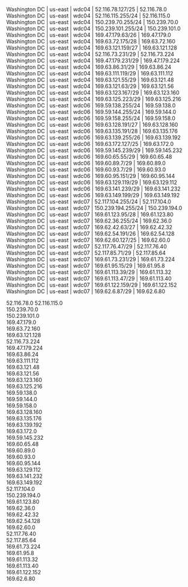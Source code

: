 Washington DC | us-east | wdc04 |        52.116.78.127/25  |  52.116.78.0	    
Washington DC | us-east | wdc04 |       52.116.115.255/24  |  52.116.115.0	    
Washington DC | us-east | wdc04 |       150.239.70.255/24  |  150.239.70.0	    
Washington DC | us-east | wdc04 |       150.239.101.255/24 |  150.239.101.0	    
Washington DC | us-east | wdc04 |        169.47.179.63/26  |  169.47.179.0	    
Washington DC | us-east | wdc04 |        169.63.72.175/28  |  169.63.72.160	    
Washington DC | us-east | wdc04 |       169.63.121.159/27  |  169.63.121.128	    
Washington DC | us-east | wdc04 |        52.116.73.231/29  |  52.116.73.224	    
Washington DC | us-east | wdc04 |       169.47.179.231/29  |  169.47.179.224	    
Washington DC | us-east | wdc04 |        169.63.86.31/29   |  169.63.86.24	    
Washington DC | us-east | wdc04 |       169.63.111.119/29  |  169.63.111.112	    
Washington DC | us-east | wdc04 |        169.63.121.55/29  |  169.63.121.48	    
Washington DC | us-east | wdc04 |        169.63.121.63/29  |  169.63.121.56	    
Washington DC | us-east | wdc04 |       169.63.123.167/29  |  169.63.123.160	    
Washington DC | us-east | wdc04 |       169.63.125.223/29  |  169.63.125.216	    
Washington DC | us-east | wdc06 |       169.59.138.255/24  |  169.59.138.0	    
Washington DC | us-east | wdc06 |       169.59.144.255/24  |  169.59.144.0	    
Washington DC | us-east | wdc06 |       169.59.158.255/24  |  169.59.158.0	    
Washington DC | us-east | wdc06 |       169.63.128.191/27  |  169.63.128.160	    
Washington DC | us-east | wdc06 |       169.63.135.191/28  |  169.63.135.176	    
Washington DC | us-east | wdc06 |       169.63.139.255/26  |  169.63.139.192	    
Washington DC | us-east | wdc06 |       169.63.172.127/25  |  169.63.172.0	    
Washington DC | us-east | wdc06 |       169.59.145.239/29  |  169.59.145.232	    
Washington DC | us-east | wdc06 |        169.60.65.55/29   |  169.60.65.48	    
Washington DC | us-east | wdc06 |         169.60.89.7/29   |  169.60.89.0	       
Washington DC | us-east | wdc06 |         169.60.93.7/29   |  169.60.93.0	       
Washington DC | us-east | wdc06 |        169.60.95.151/29  |  169.60.95.144	    
Washington DC | us-east | wdc06 |       169.63.129.119/29  |  169.63.129.112	    
Washington DC | us-east | wdc06 |       169.63.141.239/29  |  169.63.141.232	    
Washington DC | us-east | wdc06 |       169.63.149.199/29  |  169.63.149.192	    
Washington DC | us-east | wdc07 |       52.117.104.255/24  |  52.117.104.0	    
Washington DC | us-east | wdc07 |       150.239.194.255/24 |  150.239.194.0	    
Washington DC | us-east | wdc07 |        169.61.123.95/28  |  169.61.123.80	    
Washington DC | us-east | wdc07 |        169.62.36.255/24  |  169.62.36.0	        
Washington DC | us-east | wdc07 |        169.62.42.63/27   |  169.62.42.32	    
Washington DC | us-east | wdc07 |        169.62.54.191/26  |  169.62.54.128	    
Washington DC | us-east | wdc07 |        169.62.60.127/25  |  169.62.60.0	        
Washington DC | us-east | wdc07 |        52.117.76.47/29   |  52.117.76.40	    
Washington DC | us-east | wdc07 |        52.117.85.71/29   |  52.117.85.64	    
Washington DC | us-east | wdc07 |        169.61.73.231/29  |  169.61.73.224	    
Washington DC | us-east | wdc07 |        169.61.95.15/29   |  169.61.95.8	        
Washington DC | us-east | wdc07 |        169.61.113.39/29  |  169.61.113.32	    
Washington DC | us-east | wdc07 |        169.61.113.47/29  |  169.61.113.40	    
Washington DC | us-east | wdc07 |       169.61.122.159/29  |  169.61.122.152	    
Washington DC | us-east | wdc07 |         169.62.6.87/29   |  169.62.6.80	    



52.116.78.0	
52.116.115.0	
150.239.70.0	
150.239.101.0	
169.47.179.0	
169.63.72.160	
169.63.121.128	
52.116.73.224	
169.47.179.224	
169.63.86.24	
169.63.111.112	
169.63.121.48	
169.63.121.56	
169.63.123.160	
169.63.125.216	
169.59.138.0	
169.59.144.0	
169.59.158.0	
169.63.128.160	
169.63.135.176	
169.63.139.192	
169.63.172.0	
169.59.145.232	
169.60.65.48	
169.60.89.0	   
169.60.93.0	   
169.60.95.144	
169.63.129.112	
169.63.141.232	
169.63.149.192	
52.117.104.0	
150.239.194.0	
169.61.123.80	
169.62.36.0	    
169.62.42.32	
169.62.54.128	
169.62.60.0	    
52.117.76.40	
52.117.85.64	
169.61.73.224	
169.61.95.8	    
169.61.113.32	
169.61.113.40	
169.61.122.152	
169.62.6.80	   